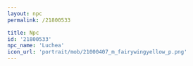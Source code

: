 ```yaml
---
layout: npc
permalink: /21800533

title: Npc
id: '21800533'
npc_name: 'Luchea'
icon_url: 'portrait/mob/21000407_m_fairywingyellow_p.png'
---
```

